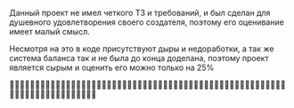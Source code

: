 Данный проект не имел четкого ТЗ и требований, и был сделан для душевного удовлетворения своего создателя, поэтому его оценивание имеет малый смысл.

Несмотря на это в коде присутствуют дыры и недоработки, а так же система баланса так и не была до конца доделана, поэтому проект является сырым и оценить его можно только на 25%

🔴🔴🔴🔴🔴🔴🔴🔴🔴🔴🔴🔴🔴🔴🔴🔴🔴🔴🔴🔴🔴🔴🔴🔴🔴🔴🔴🔴🔴🔴🔴🔴🔴🔴🔴🔴🔴🔴🔴🔴🔴🔴🔴🔴🔴🔴🔴🔴🔴🔴🔴🔴🔴🔴🔴🔴🔴🔴🔴🔴🔴🔴🔴🔴🔴🔴🔴🔴🔴🔴🔴

